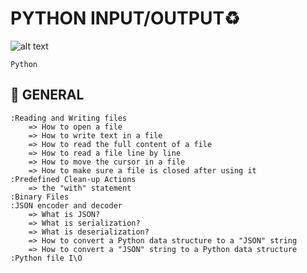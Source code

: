 # PYTHON INPUT/OUTPUT:recycle:

![alt text](https://th.bing.com/th/id/R.c9f5bd05392a594ded59a5aad50bed20?rik=ln6YG2rO1c3oqA&pid=ImgRaw&r=0)

`Python`

## :book: GENERAL

	:Reading and Writing files
		=> How to open a file
		=> How to write text in a file
		=> How to read the full content of a file
		=> How to read a file line by line
		=> How to move the cursor in a file
		=> How to make sure a file is closed after using it
	:Predefined Clean-up Actions
		=> the "with" statement
	:Binary Files
	:JSON encoder and decoder
		=> What is JSON?
		=> What is serialization?
		=> What is deserialization?
		=> How to convert a Python data structure to a "JSON" string
		=> How to convert a "JSON" string to a Python data structure
	:Python file I\O
